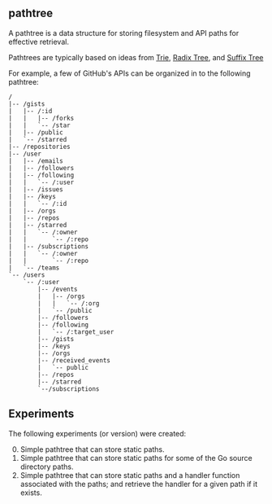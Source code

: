 ## pathtree

A pathtree is a data structure for storing filesystem and API paths for
effective retrieval. 

Pathtrees are typically based on ideas from
[Trie](ahttps://en.wikipedia.org/wiki/Trie),
[Radix Tree](httaps://en.wikipedia.org/wiki/Radix_tree), and  [Suffix
Tree](https://en.w....ikipedia.org/wiki/Suffix_tree)


For example, a few of GitHub's APIs can be organized in to the following
pathtree:

```
/
|-- /gists
|   |-- /:id
|   |   |-- /forks
|   |   `-- /star
|   |-- /public
|   `-- /starred
|-- /repositories
|-- /user
|   |-- /emails
|   |-- /followers
|   |-- /following
|   |   `-- /:user
|   |-- /issues
|   |-- /keys
|   |   `-- /:id
|   |-- /orgs
|   |-- /repos
|   |-- /starred
|   |   `-- /:owner
|   |       `-- /:repo
|   |-- /subscriptions
|   |   `-- /:owner
|   |       `-- /:repo
|   `-- /teams
`-- /users
    `-- /:user
        |-- /events
        |   |-- /orgs
        |   |   `-- /:org
        |   `-- /public
        |-- /followers
        |-- /following
        |   `-- /:target_user
        |-- /gists
        |-- /keys
        |-- /orgs
        |-- /received_events
        |   `-- public
        |-- /repos
        |-- /starred
        `--/subscriptions
```

## Experiments

The following experiments (or version) were created:

0. Simple pathtree that can store static paths.
1. Simple pathtree that can store static paths for some of the Go source
   directory paths.
2. Simple pathtree that can store static paths and a handler function
   associated with the paths; and retrieve the handler for a given path if it
   exists.
